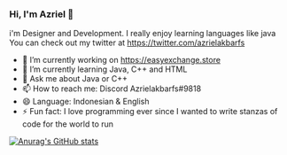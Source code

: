 ### Hi, I'm Azriel 👋

i'm Designer and Development. I really enjoy learning languages like java
You can check out my twitter at https://twitter.com/azrielakbarfs

- 🔭 I’m currently working on https://easyexchange.store
- 🌱 I’m currently learning Java, C++ and HTML
- 💬 Ask me about Java or C++
- 📫 How to reach me: Discord Azrielakbarfs#9818
- 😄 Language: Indonesian & English
- ⚡ Fun fact: I love programming ever since I wanted to write stanzas of code for the world to run

[![Anurag's GitHub stats](https://github-readme-stats.vercel.app/api?username=azrielakbarfs)](https://github.com/anuraghazra/github-readme-stats)


